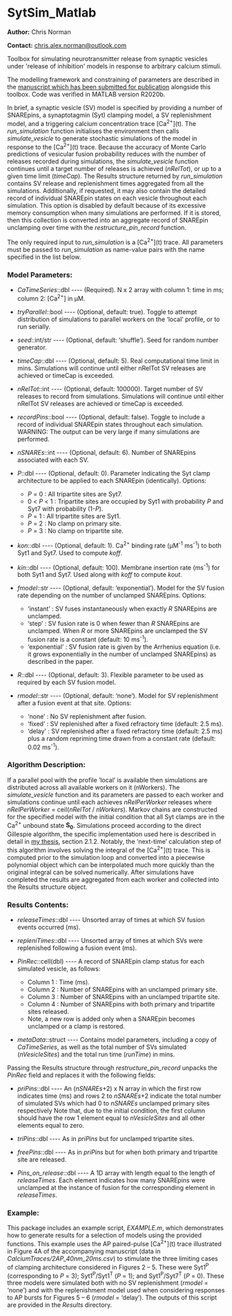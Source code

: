 # SytSim_Matlab

**Author:** Chris Norman

**Contact:** chris.alex.norman@outlook.com

Toolbox for simulating neurotransmitter release from synaptic vesicles under 'release of inhibition' models in response to arbitrary calcium stimuli.

The modelling framework and constraining of parameters are described in the [manuscript which has been submitted for publication](https://www.researchsquare.com/article/rs-2700789/v1) alongside this toolbox.
Code was verified in MATLAB version R2020b.

In brief, a synaptic vesicle (SV) model is specified by providing a number of SNAREpins, a synaptotagmin (Syt) clamping model, a SV replenishment model, and a triggering calcium concentration trace \[Ca<sup>2+</sup>\](t).
The *run_simulation* function initialises the environment then calls *simulate_vesicle* to generate stochastic simulations of the model in response to the \[Ca<sup>2+</sup>\](t) trace.
Because the accuracy of Monte Carlo predictions of vesicular fusion probability reduces with the number of releases recorded during simulations, the *simulate_vesicle* function continues until a target number of releases is achieved (*nRelTot*), or up to a given time limit (*timeCap*).
The Results structure returned by *run_simulation* contains SV release and replenishment times aggregated from all the simulations.
Additionally, if requested, it may also contain the detailed record of individual SNAREpin states on each vesicle throughout each simulation.
This option is disabled by default because of its excessive memory consumption when many simulations are performed.
If it is stored, then this collection is converted into an aggregate record of SNAREpin unclamping over time with the *restructure_pin_record* function.

The only required input to *run_simulation* is a \[Ca<sup>2+</sup>\](t) trace. All parameters must be passed to *run_simulation* as name-value pairs with the name specified in the list below. 

### Model Parameters:

* *CaTimeSeries*::dbl ---- (Required). N x 2 array with column 1: time in ms; column 2: \[Ca<sup>2+</sup>\] in μM.

* *tryParallel*::bool ---- (Optional, default: true). Toggle to attempt distribution of simulations to parallel workers on the ‘local’ profile, or to run serially.

* *seed*::int/str ---- (Optional, default: ‘shuffle’). Seed for random number generator.

* *timeCap*::dbl ---- (Optional, default: 5). Real computational time limit in mins. Simulations will continue until either nRelTot SV releases are achieved or timeCap is exceeded.

* *nRelTot*::int ---- (Optional, default: 100000). Target number of SV releases to record from simulations. Simulations will continue until either nRelTot SV releases are achieved or timeCap is exceeded.

* *recordPins*::bool ---- (Optional, default: false). Toggle to include a record of individual SNAREpin states throughout each simulation. WARNING: The output can be very large if many simulations are performed.

* *nSNAREs*::int ---- (Optional, default: 6). Number of SNAREpins associated with each SV.

* *P*::dbl ---- (Optional, default: 0). Parameter indicating the Syt clamp architecture to be applied to each SNAREpin (identically). Options:
    * *P* = 0 : All tripartite sites are Syt7.
    * 0 < *P* < 1 : Tripartite sites are occupied by Syt1 with probability *P* and Syt7 with probability (1-*P*).
    * *P* = 1 : All tripartite sites are Syt1.
    * *P* = 2 : No clamp on primary site.
    * *P* = 3 : No clamp on tripartite site.

* *kon*::dbl ---- (Optional, default: 1). Ca<sup>2+</sup> binding rate (μM<sup>-1</sup> ms<sup>-1</sup>) to both Syt1 and Syt7. Used to compute *koff*.

* *kin*::dbl ---- (Optional, default: 100). Membrane insertion rate (ms<sup>-1</sup>) for both Syt1 and Syt7. Used along with *koff* to compute *kout*.

* *fmodel*::str ---- (Optional, default: ‘exponential’). Model for the SV fusion rate depending on the number of unclamped SNAREpins. Options:
    * ‘instant’ : SV fuses instantaneously when exactly *R* SNAREpins are unclamped.
    * ‘step’ : SV fusion rate is 0 when fewer than *R* SNAREpins are unclamped. When *R* or more SNAREpins are unclamped the SV fusion rate is a constant (default: 10 ms<sup>-1</sup>).
    * ‘exponential’ : SV fusion rate is given by the Arrhenius equation (i.e. it grows exponentially in the number of unclamped SNAREpins) as described in the paper.

* *R*::dbl ---- (Optional, default: 3). Flexible parameter to be used as required by each SV fusion model.

* *rmodel*::str ---- (Optional, default: ‘none’). Model for SV replenishment after a fusion event at that site. Options:
    * ‘none’ : No SV replenishment after fusion.
    * ‘fixed’ : SV replenished after a fixed refractory time (default: 2.5 ms).
    * ‘delay’ : SV replenished after a fixed refractory time (default: 2.5 ms) plus a random repriming time drawn from a constant rate (default: 0.02 ms<sup>-1</sup>).

### Algorithm Description:

If a parallel pool with the profile ‘local’ is available then simulations are distributed across all available workers on it (nWorkers).
The *simulate_vesicle* function and its parameters are passed to each worker and simulations continue until each achieves *nRelPerWorker* releases where *nRelPerWorker* = ceil(*nRelTot* / *nWorkers*).
Markov chains are constructed for the specified model with the initial condition that all Syt clamps are in the Ca<sup>2+</sup> unbound state **S<sub>0</sub>**.
Simulations proceed according to the direct Gillespie algorithm, the specific implementation used here is described in detail in [my thesis](http://wrap.warwick.ac.uk/169808/), section 2.1.2.
Notably, the ‘next-time’ calculation step of this algorithm involves solving the integral of the \[Ca<sup>2+</sup>\](t) trace.
This is computed prior to the simulation loop and converted into a piecewise polynomial object which can be interpolated much more quickly than the original integral can be solved numerically.
After simulations have completed the results are aggregated from each worker and collected into the Results structure object.

### Results Contents:

* *releaseTimes*::dbl ---- Unsorted array of times at which SV fusion events occurred (ms).

* *repleniTimes*::dbl ---- Unsorted array of times at which SVs were replenished following a fusion event (ms).

* *PinRec*::cell(dbl) ---- A record of SNAREpin clamp status for each simulated vesicle, as follows:
    * Column 1 : Time (ms).
    * Column 2 : Number of SNAREpins with an unclamped primary site.
    * Column 3 : Number of SNAREpins with an unclamped tripartite site.
    * Column 4 : Number of SNAREpins with both primary and tripartite sites released.
    * Note, a new row is added only when a SNAREpin becomes unclamped or a clamp is restored.

* *metaData*::struct ---- Contains model parameters, including a copy of *CaTimeSeries*, as well as the total number of SVs simulated (*nVesicleSites*) and the total run time (*runTime*) in mins.

Passing the Results structure through *restructure_pin_record* unpacks the *PinRec* field and replaces it with the following fields:

* *priPins*::dbl ---- An (*nSNAREs*+2) x N array in which the first row indicates time (ms) and rows 2 to *nSNAREs*+2 indicate the total number of simulated SVs which had 0 to *nSNAREs* unclamped primary sites respectively Note that, due to the initial condition, the first column should have the row 1 element equal to *nVesicleSites* and all other elements equal to zero.

* *triPins*::dbl ---- As in *priPins* but for unclamped tripartite sites.

* *freePins*::dbl ---- As in *priPins* but for when both primary and tripartite site are released.

* *Pins_on_release*::dbl ---- A 1D array with length equal to the length of *releaseTimes*. Each element indicates how many SNAREpins were unclamped at the instance of fusion for the corresponding element in *releaseTimes*.

### Example:

This package includes an example script, *EXAMPLE.m*, which demonstrates how to generate results for a selection of models using the provided functions.
This example uses the AP paired-pulse \[Ca<sup>2+</sup>\](t) trace illustrated in Figure 4A of the accompanying manuscript (data in *CalciumTraces/2AP_40nm_20ms.csv*) to stimulate the three limiting cases of clamping architecture considered in Figures 2 – 5.
These were Syt1<sup>P</sup> (corresponding to *P* = 3); Syt1<sup>P</sup>/Syt1<sup>T</sup> (*P* = 1); and Syt1<sup>P</sup>/Syt7<sup>T</sup> (*P* = 0).
These three models were simulated both with no SV replenishment (*rmodel* = ‘none’) and with the replenishment model used when considering responses to AP bursts for Figures 5 – 6 (*rmodel* = ‘delay’).
The outputs of this script are provided in the *Results* directory.
